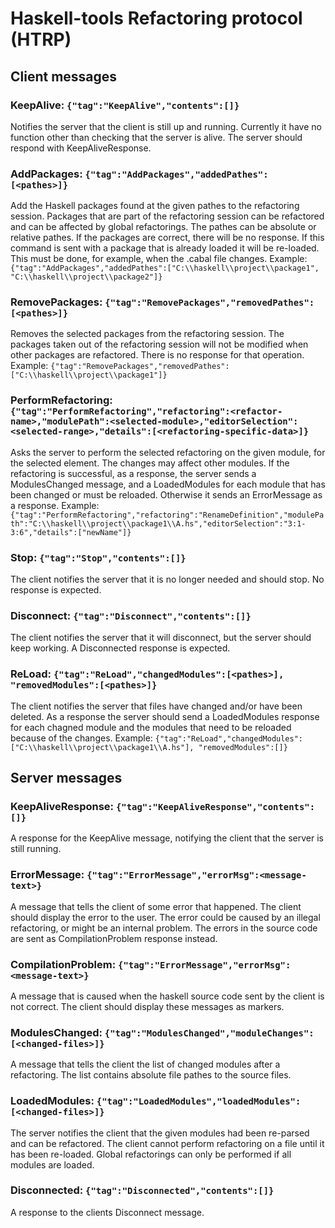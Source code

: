 
# Haskell-tools Refactoring protocol (HTRP)

## Client messages

### KeepAlive: `{"tag":"KeepAlive","contents":[]}`

Notifies the server that the client is still up and running. Currently it have no function other than checking that the server is alive. The server should respond with KeepAliveResponse.

### AddPackages: `{"tag":"AddPackages","addedPathes":[<pathes>]}` 

Add the Haskell packages found at the given pathes to the refactoring session. Packages that are part of the refactoring session can be refactored and can be affected by global refactorings. The pathes can be absolute or relative pathes. If the packages are correct, there will be no response. If this command is sent with a package that is already loaded it will be re-loaded. This must be done, for example, when the .cabal file changes. Example: `{"tag":"AddPackages","addedPathes":["C:\\haskell\\project\\package1", "C:\\haskell\\project\\package2"]}`

### RemovePackages: `{"tag":"RemovePackages","removedPathes":[<pathes>]}` 

Removes the selected packages from the refactoring session. The packages taken out of the refactoring session will not be modified when other packages are refactored. There is no response for that operation. Example: `{"tag":"RemovePackages","removedPathes":["C:\\haskell\\project\\package1"]}`

### PerformRefactoring: `{"tag":"PerformRefactoring","refactoring":<refactor-name>,"modulePath":<selected-module>,"editorSelection":<selected-range>,"details":[<refactoring-specific-data>]}`

Asks the server to perform the selected refactoring on the given module, for the selected element. The changes may affect other modules. If the refactoring is successful, as a response, the server sends a ModulesChanged message, and a LoadedModules for each module that has been changed or must be reloaded. Otherwise it sends an ErrorMessage as a response. Example: `{"tag":"PerformRefactoring","refactoring":"RenameDefinition","modulePath":"C:\\haskell\\project\\package1\\A.hs","editorSelection":"3:1-3:6","details":["newName"]}`

### Stop: `{"tag":"Stop","contents":[]}`

The client notifies the server that it is no longer needed and should stop. No response is expected.

### Disconnect: `{"tag":"Disconnect","contents":[]}`

The client notifies the server that it will disconnect, but the server should keep working. A Disconnected response is expected.

### ReLoad: `{"tag":"ReLoad","changedModules":[<pathes>], "removedModules":[<pathes>]}`

The client notifies the server that files have changed and/or have been deleted. As a response the server should send a LoadedModules response for each chagned module and the modules that need to be reloaded because of the changes. Example: `{"tag":"ReLoad","changedModules":["C:\\haskell\\project\\package1\\A.hs"], "removedModules":[]}`

## Server messages

### KeepAliveResponse: `{"tag":"KeepAliveResponse","contents":[]}`

A response for the KeepAlive message, notifying the client that the server is still running.

### ErrorMessage: `{"tag":"ErrorMessage","errorMsg":<message-text>}`

A message that tells the client of some error that happened. The client should display the error to the user. The error could be caused by an illegal refactoring, or might be an internal problem. The errors in the source code are sent as CompilationProblem response instead.

### CompilationProblem: `{"tag":"ErrorMessage","errorMsg":<message-text>}`

A message that is caused when the haskell source code sent by the client is not correct. The client should display these messages as markers.

### ModulesChanged: `{"tag":"ModulesChanged","moduleChanges":[<changed-files>]}`

A message that tells the client the list of changed modules after a refactoring. The list contains absolute file pathes to the source files.

### LoadedModules: `{"tag":"LoadedModules","loadedModules":[<changed-files>]}`

The server notifies the client that the given modules had been re-parsed and can be refactored. The client cannot perform refactoring on a file until it has been re-loaded. Global refactorings can only be performed if all modules are loaded.

### Disconnected: `{"tag":"Disconnected","contents":[]}`

A response to the clients Disconnect message.
